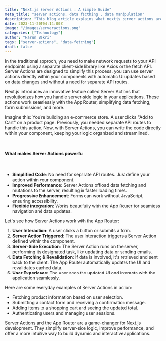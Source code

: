 ```yaml
---
title: "Next.js Server Actions : A Simple Guide"
meta_title: "server actions, data fecthing , data manipulation"
description: "This blog article explains what nextjs server actions are"
date: 2023-11-20T04:14:00Z
image: "/images/serveractions.png"
categories: ["Technology"]
author: "Harun Bekri"
tags: ["server-actions", "data-fetching"]
draft: false
---
```


In the traditional approch, you need to make network requests to your API endpoints using a separate client-side library like Axios or the fetch API. Server Actions are designed to simplify this process. you can use server actions directly within your components with automatic UI updates based on data changes and without a need for separate API routes.

Next.js introduces an innovative feature called Server Actions that revolutionizes how you handle server-side logic in your applications. These actions work seamlessly with the App Router, simplifying data fetching, form submissions, and more.

Imagine this: You're building an e-commerce store. A user clicks "Add to Cart" on a product page. Previously, you needed separate API routes to handle this action. Now, with Server Actions, you can write the code directly within your component, keeping your logic organized and streamlined.

<br>

#### What makes Server Actions powerful

<br>

- **Simplified Code**: No need for separate API routes. Just define your action within your component.
- **Improved Performance**: Server Actions offload data fetching and mutations to the server, resulting in faster loading times.
- **Progressive Enhancement**: Forms can work without JavaScript, ensuring accessibility.
- **Flexible Integration**: Works beautifully with the App Router for seamless navigation and data updates.

Let's see how Server Actions work with the App Router:

1. **User Interaction**: A user clicks a button or submits a form.
2. **Server Action Triggered**: The user interaction triggers a Server Action defined within the component.
3. **Server-Side Execution**: The Server Action runs on the server, performing its designated task, like updating data or sending emails.
4. **Data Fetching & Revalidation**: If data is involved, it's retrieved and sent back to the client. The App Router automatically updates the UI and revalidates cached data.
5. **User Experience**: The user sees the updated UI and interacts with the application seamlessly.

Here are some everyday examples of Server Actions in action:

- Fetching product information based on user selection.
- Submitting a contact form and receiving a confirmation message.
- Adding items to a shopping cart and seeing the updated total.
- Authenticating users and managing user sessions.

Server Actions and the App Router are a game-changer for Next.js development. They simplify server-side logic, improve performance, and offer a more intuitive way to build dynamic and interactive applications.